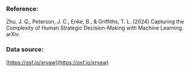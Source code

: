 ### Reference:

Zhu, J. Q., Peterson, J. C., Enke, B., & Griffiths, T. L. (2024) Capturing the Complexity of Human Strategic Decision-Making with Machine Learning. arXiv. 

### Data source:

[https://osf.io/xrvaw](https://osf.io/xrvaw)
